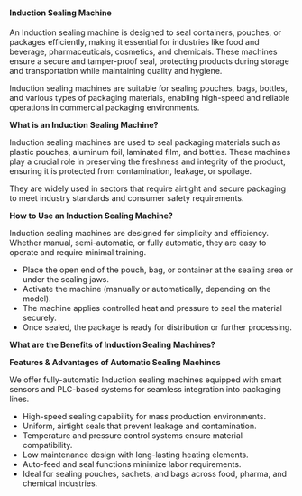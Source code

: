 #### **Induction Sealing Machine**

An Induction sealing machine is designed to seal containers, pouches, or packages efficiently, making it essential for
industries like food and beverage, pharmaceuticals, cosmetics, and chemicals.
These machines ensure a secure and tamper-proof seal, protecting products during storage and transportation while
maintaining quality and hygiene.

Induction sealing machines are suitable for sealing pouches, bags, bottles, and various types of packaging materials,
enabling high-speed and reliable operations in commercial packaging environments.

**What is an Induction Sealing Machine?**

Induction sealing machines are used to seal packaging materials such as plastic pouches, aluminum foil, laminated film,
and bottles.
These machines play a crucial role in preserving the freshness and integrity of the product, ensuring it is protected
from contamination, leakage, or spoilage.

They are widely used in sectors that require airtight and secure packaging to meet industry standards and consumer
safety requirements.

**How to Use an Induction Sealing Machine?**

Induction sealing machines are designed for simplicity and efficiency. Whether manual, semi-automatic, or fully
automatic, they are easy to operate and require minimal training.

- Place the open end of the pouch, bag, or container at the sealing area or under the sealing jaws.
- Activate the machine (manually or automatically, depending on the model).
- The machine applies controlled heat and pressure to seal the material securely.
- Once sealed, the package is ready for distribution or further processing.

**What are the Benefits of Induction Sealing Machines?**

**Features & Advantages of Automatic Sealing Machines**

We offer fully-automatic Induction sealing machines equipped with smart sensors and PLC-based systems for seamless
integration into packaging lines.

- High-speed sealing capability for mass production environments.
- Uniform, airtight seals that prevent leakage and contamination.
- Temperature and pressure control systems ensure material compatibility.
- Low maintenance design with long-lasting heating elements.
- Auto-feed and seal functions minimize labor requirements.
- Ideal for sealing pouches, sachets, and bags across food, pharma, and chemical industries.

